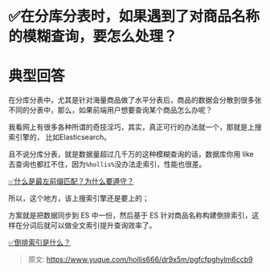 # ✅在分库分表时，如果遇到了对商品名称的模糊查询，要怎么处理？


# 典型回答

在分库分表中，尤其是针对海量商品做了水平分表后，商品的数据会分散到很多张不同的分表中，那么，如果前端用户想要查询某个商品怎么办呢？

我看网上有很多各种所谓的奇技淫巧，其实，真正可行的办法就一个，那就是上搜索引擎的， 比如Elasticsearch。

且不说分库分表，就是数据量超过几千万的这种模糊查询的话，数据库你用 like 去查询也都扛不住，因为`%hollis%`没办法走索引，性能也很差。

[✅什么是最左前缀匹配？为什么要遵守？](https://www.yuque.com/hollis666/dr9x5m/cc9mglopp4nigg59?view=doc_embed)

所以，这个地方，该上搜索引擎还是要上的；

方案就是把数据同步到 ES 中一份，然后基于 ES 针对商品名称构建倒排索引，这样在分词后就可以做全文索引提升查询效率了。

[✅倒排索引是什么？](https://www.yuque.com/hollis666/dr9x5m/odblb5rdxr4ec9vg?view=doc_embed)


> 原文: <https://www.yuque.com/hollis666/dr9x5m/pgfcfpghylm6ccb9>